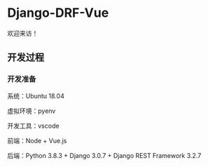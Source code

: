 # Django-DRF-Vue

欢迎来访！

## 开发过程

### 开发准备

系统：Ubuntu 18.04

虚拟环境：pyenv

开发工具：vscode

前端：Node + Vue.js

后端：Python 3.8.3 + Django 3.0.7 + Django REST Framework 3.2.7
